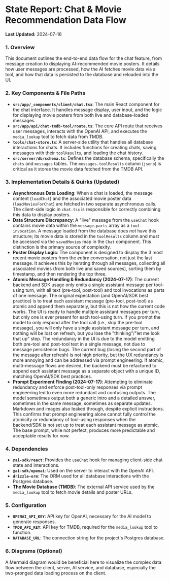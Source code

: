 # State Report: Chat & Movie Recommendation Data Flow

**Last Updated:** 2024-07-16

### 1. Overview
This document outlines the end-to-end data flow for the chat feature, from message creation to displaying AI-recommended movie posters. It details how user messages are processed, how the AI fetches movie data via a tool, and how that data is persisted to the database and reloaded into the UI.

### 2. Key Components & File Paths
-   **`src/app/_components/client/chat.tsx`**: The main React component for the chat interface. It handles message display, user input, and the logic for displaying movie posters from both live and database-loaded messages.
-   **`src/app/api/chat-tmdb-tool/route.ts`**: The core API route that receives user messages, interacts with the OpenAI API, and executes the `media_lookup` tool to fetch data from TMDB.
-   **`tools/chat-store.ts`**: A server-side utility that handles all database interactions for chats. It includes functions for creating chats, saving messages with their `toolResults`, and loading the chat history.
-   **`src/server/db/schema.ts`**: Defines the database schema, specifically the `chats` and `messages` tables. The `messages.toolResults` column (`jsonb`) is critical as it stores the movie data fetched from the TMDB API.

### 3. Implementation Details & Quirks (Updated)
- **Asynchronous Data Loading**: When a chat is loaded, the message content (`loadChat`) and the associated movie poster data (`loadMoviesForChat`) are fetched in two separate asynchronous calls. The client-side logic in `chat.tsx` is responsible for correctly combining this data to display posters.
- **Data Structure Discrepancy**: A "live" message from the `useChat` hook contains movie data within the `message.parts` array as a `tool-invocation`. A message loaded from the database does *not* have this structure; its movie data is stored in the `toolResults` column and must be accessed via the `savedMovies` map in the `Chat` component. This distinction is the primary source of complexity.
- **Poster Display Logic**: The component is designed to display the 3 most recent movie posters from the *entire* conversation, not just the last message. It achieves this by iterating through all messages, collecting all associated movies (from both live and saved sources), sorting them by timestamp, and then rendering the top three.
- **Atomic Message Handling & Redundancy (2024-07-17)**: The current backend and SDK usage only emits a single assistant message per tool-using turn, with all text (pre-tool, post-tool) and tool invocations as parts of one message. The original expectation (and OpenAI/SDK best practice) is to treat each assistant message (pre-tool, post-tool) as atomic and append them separately, but this is not how the current code works. The UI is ready to handle multiple assistant messages per turn, but only one is ever present for each tool-using turn. If you prompt the model to only respond after the tool call (i.e., skip the pre-tool message), you will only have a single assistant message per turn, and nothing will be lost on refresh, but you lose the "thinking"/"let me look that up" step. The redundancy in the UI is due to the model emitting both pre-tool and post-tool text in a single message, not due to message persistence bugs. The current bug (losing the second part of the message after refresh) is not high priority, but the UX redundancy is more annoying and can be addressed via prompt engineering. If atomic, multi-message flows are desired, the backend must be refactored to append each assistant message as a separate object with a unique ID, matching OpenAI/SDK best practices.
- **Prompt Experiment Finding (2024-07-17)**: Attempting to eliminate redundancy and enforce post-tool-only responses via prompt engineering led to even more redundant and confusing outputs. The model sometimes output both a generic intro and a detailed answer, sometimes in the same message, sometimes as separate updates. Markdown and images also leaked through, despite explicit instructions. This confirms that prompt engineering alone cannot fully control the atomicity or redundancy of tool-using responses when the backend/SDK is not set up to treat each assistant message as atomic. The base prompt, while not perfect, produces more predictable and acceptable results for now.

### 4. Dependencies
-   **`@ai-sdk/react`**: Provides the `useChat` hook for managing client-side chat state and interactions.
-   **`@ai-sdk/openai`**: Used on the server to interact with the OpenAI API.
-   **`drizzle-orm`**: The ORM used for all database interactions with the Postgres database.
-   **The Movie Database (TMDB)**: The external API service used by the `media_lookup` tool to fetch movie details and poster URLs.

### 5. Configuration
-   **`OPENAI_API_KEY`**: API key for OpenAI, necessary for the AI model to generate responses.
-   **`TMDB_API_KEY`**: API key for TMDB, required for the `media_lookup` tool to function.
-   **`DATABASE_URL`**: The connection string for the project's Postgres database.

### 6. Diagrams (Optional)
A Mermaid diagram would be beneficial here to visualize the complex data flow between the client, server, AI service, and database, especially the two-pronged data loading process on the client. 